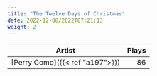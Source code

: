 ```yaml
---
title: "The Twelve Days of Christmas"
date: 2022-12-08/2022T07:21:13
weight: 2
---
```




 Artist | Plays 
----- | -----:
[Perry Como]({{< ref "a197">}}) | 86
